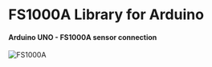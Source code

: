 # FS1000A Library for Arduino

#### Arduino UNO - FS1000A sensor connection

![FS1000A](https://raw.githubusercontent.com/phariel/FS1000A-Arduino/master/conn.png)